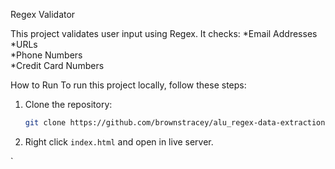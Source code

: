 Regex Validator

This project validates user input using Regex.
It checks:
*Email Addresses  
*URLs  
*Phone Numbers  
*Credit Card Numbers  

 How to Run
 To run this project locally, follow these steps:

1. Clone the repository:
    ```sh
    git clone https://github.com/brownstracey/alu_regex-data-extraction-brownstracey.git
    ```

3. Right click `index.html` and open in live server.

`
